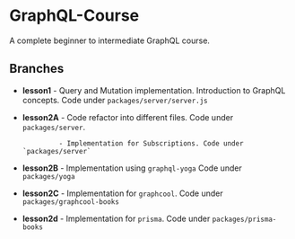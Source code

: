 # GraphQL-Course
A complete beginner to intermediate GraphQL course.

## Branches

- **lesson1** - Query and Mutation implementation. Introduction to GraphQL concepts. Code under `packages/server/server.js`
- **lesson2A** - Code refactor into different files. Code under `packages/server`.

               - Implementation for Subscriptions. Code under `packages/server`
               
- **lesson2B** - Implementation using `graphql-yoga` Code under `packages/yoga`
- **lesson2C** - Implementation for `graphcool`. Code under `packages/graphcool-books`
- **lesson2d** - Implementation for `prisma`. Code under `packages/prisma-books`
